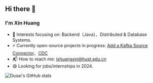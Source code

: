 ## Hi there 👋


<!--
**isHuangXin/isHuangXin** is a ✨ _special_ ✨ repository because its `README.md` (this file) appears on your GitHub profile.

Here are some ideas to get you started:

- 🔭 I’m currently working on ...
- 🌱 I’m currently learning ...
- 👯 I’m looking to collaborate on ...
- 🤔 I’m looking for help with ...
- 💬 Ask me about ...
- 📫 How to reach me: ...
- 😄 Pronouns: ...
- ⚡ Fun fact: ...
-->


<!-- - 🍊 I will continue postgraduate study in computer science at Huazhong University of Science and Technology this September.
- 📚 My research interests: Machine Learning, Compilation principle, Natural Language Processing for Code(NLP4Code).
- 💻 I’m currently working on designing and code-to-code matching algorithm.-->
<!-- - 💻 My current interests: Natural Language Processing for Code(NLP4Code), Compilers Principles. -->
### I'm Xin Huang

- 🔭 Interests focusing on: Backend（Java）、Distributed & Database Systems.
- ⚡ Currently open-source projects in progress: [Add a Kafka Source Connector](https://issues.apache.org/jira/browse/GSOC-140)、[CDC](https://github.com/apache/shardingsphere/issues/24869)
- 📬 How to reach me: ishuangxin@hust.edu.cn
- 😄 Looking for jobs/internships in 2024.


![Dusai's GitHub stats](https://github-readme-stats.vercel.app/api?username=isHuangXin)
